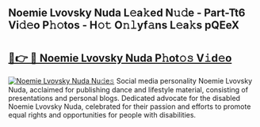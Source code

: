 ## Noemie Lvovsky Nuda L𝚎a𝚔ed N𝚞𝚍e - Part-Tt6 Vi𝚍𝚎o P𝚑𝚘tos - H𝚘𝚝 O𝚗𝚕yf𝚊ns L𝚎a𝚔s pQEeX

# <h2><a href="http://kf3w69.oniu.top/?m=Noemie+Lvovsky+Nuda">🔗👉 🔴 Noemie Lvovsky Nuda P𝚑ot𝚘𝚜 V𝚒d𝚎o</a></h2>

[![Noemie Lvovsky Nuda Nu𝚍e𝚜](https://i.imgur.com/0qMVB7G.gif)](http://kf3w69.oniu.top/?m=Noemie+Lvovsky+Nuda)
Social media personality Noemie Lvovsky Nuda, acclaimed for publishing dance and lifestyle material, consisting of presentations and personal blogs. Dedicated advocate for the disabled Noemie Lvovsky Nuda, celebrated for their passion and efforts to promote equal rights and opportunities for people with disabilities.  
